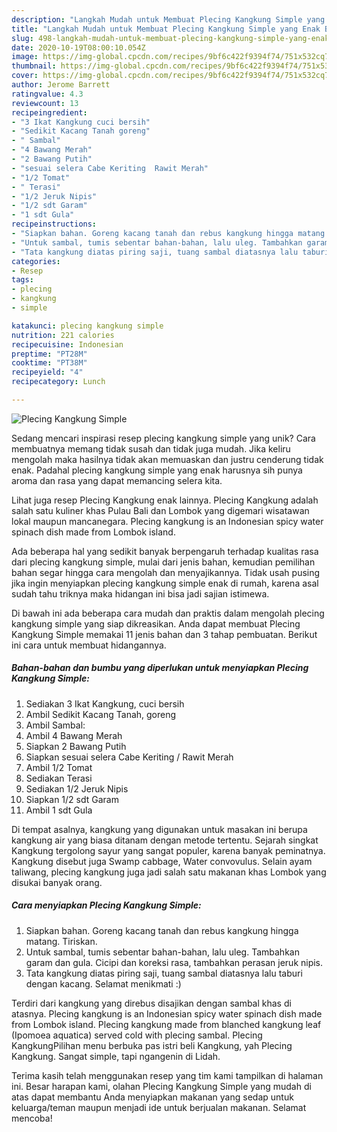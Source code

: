 ```yaml
---
description: "Langkah Mudah untuk Membuat Plecing Kangkung Simple yang Enak Banget"
title: "Langkah Mudah untuk Membuat Plecing Kangkung Simple yang Enak Banget"
slug: 498-langkah-mudah-untuk-membuat-plecing-kangkung-simple-yang-enak-banget
date: 2020-10-19T08:00:10.054Z
image: https://img-global.cpcdn.com/recipes/9bf6c422f9394f74/751x532cq70/plecing-kangkung-simple-foto-resep-utama.jpg
thumbnail: https://img-global.cpcdn.com/recipes/9bf6c422f9394f74/751x532cq70/plecing-kangkung-simple-foto-resep-utama.jpg
cover: https://img-global.cpcdn.com/recipes/9bf6c422f9394f74/751x532cq70/plecing-kangkung-simple-foto-resep-utama.jpg
author: Jerome Barrett
ratingvalue: 4.3
reviewcount: 13
recipeingredient:
- "3 Ikat Kangkung cuci bersih"
- "Sedikit Kacang Tanah goreng"
- " Sambal"
- "4 Bawang Merah"
- "2 Bawang Putih"
- "sesuai selera Cabe Keriting  Rawit Merah"
- "1/2 Tomat"
- " Terasi"
- "1/2 Jeruk Nipis"
- "1/2 sdt Garam"
- "1 sdt Gula"
recipeinstructions:
- "Siapkan bahan. Goreng kacang tanah dan rebus kangkung hingga matang. Tiriskan."
- "Untuk sambal, tumis sebentar bahan-bahan, lalu uleg. Tambahkan garam dan gula. Cicipi dan koreksi rasa, tambahkan perasan jeruk nipis."
- "Tata kangkung diatas piring saji, tuang sambal diatasnya lalu taburi dengan kacang. Selamat menikmati :)"
categories:
- Resep
tags:
- plecing
- kangkung
- simple

katakunci: plecing kangkung simple 
nutrition: 221 calories
recipecuisine: Indonesian
preptime: "PT28M"
cooktime: "PT38M"
recipeyield: "4"
recipecategory: Lunch

---
```



![Plecing Kangkung Simple](https://img-global.cpcdn.com/recipes/9bf6c422f9394f74/751x532cq70/plecing-kangkung-simple-foto-resep-utama.jpg)

Sedang mencari inspirasi resep plecing kangkung simple yang unik? Cara membuatnya memang tidak susah dan tidak juga mudah. Jika keliru mengolah maka hasilnya tidak akan memuaskan dan justru cenderung tidak enak. Padahal plecing kangkung simple yang enak harusnya sih punya aroma dan rasa yang dapat memancing selera kita.

Lihat juga resep Plecing Kangkung enak lainnya. Plecing Kangkung adalah salah satu kuliner khas Pulau Bali dan Lombok yang digemari wisatawan lokal maupun mancanegara. Plecing kangkung is an Indonesian spicy water spinach dish made from Lombok island.

Ada beberapa hal yang sedikit banyak berpengaruh terhadap kualitas rasa dari plecing kangkung simple, mulai dari jenis bahan, kemudian pemilihan bahan segar hingga cara mengolah dan menyajikannya. Tidak usah pusing jika ingin menyiapkan plecing kangkung simple enak di rumah, karena asal sudah tahu triknya maka hidangan ini bisa jadi sajian istimewa.


Di bawah ini ada beberapa cara mudah dan praktis dalam mengolah plecing kangkung simple yang siap dikreasikan. Anda dapat membuat Plecing Kangkung Simple memakai 11 jenis bahan dan 3 tahap pembuatan. Berikut ini cara untuk membuat hidangannya.

<!--inarticleads1-->

##### Bahan-bahan dan bumbu yang diperlukan untuk menyiapkan Plecing Kangkung Simple:

1. Sediakan 3 Ikat Kangkung, cuci bersih
1. Ambil Sedikit Kacang Tanah, goreng
1. Ambil  Sambal:
1. Ambil 4 Bawang Merah
1. Siapkan 2 Bawang Putih
1. Siapkan sesuai selera Cabe Keriting / Rawit Merah
1. Ambil 1/2 Tomat
1. Sediakan  Terasi
1. Sediakan 1/2 Jeruk Nipis
1. Siapkan 1/2 sdt Garam
1. Ambil 1 sdt Gula


Di tempat asalnya, kangkung yang digunakan untuk masakan ini berupa kangkung air yang biasa ditanam dengan metode tertentu. Sejarah singkat Kangkung tergolong sayur yang sangat populer, karena banyak peminatnya. Kangkung disebut juga Swamp cabbage, Water convovulus. Selain ayam taliwang, plecing kangkung juga jadi salah satu makanan khas Lombok yang disukai banyak orang. 

<!--inarticleads2-->

##### Cara menyiapkan Plecing Kangkung Simple:

1. Siapkan bahan. Goreng kacang tanah dan rebus kangkung hingga matang. Tiriskan.
1. Untuk sambal, tumis sebentar bahan-bahan, lalu uleg. Tambahkan garam dan gula. Cicipi dan koreksi rasa, tambahkan perasan jeruk nipis.
1. Tata kangkung diatas piring saji, tuang sambal diatasnya lalu taburi dengan kacang. Selamat menikmati :)


Terdiri dari kangkung yang direbus disajikan dengan sambal khas di atasnya. Plecing kangkung is an Indonesian spicy water spinach dish made from Lombok island. Plecing kangkung made from blanched kangkung leaf (Ipomoea aquatica) served cold with plecing sambal. Plecing KangkungPilihan menu berbuka pas istri beli Kangkung, yah Plecing Kangkung. Sangat simple, tapi ngangenin di Lidah. 

Terima kasih telah menggunakan resep yang tim kami tampilkan di halaman ini. Besar harapan kami, olahan Plecing Kangkung Simple yang mudah di atas dapat membantu Anda menyiapkan makanan yang sedap untuk keluarga/teman maupun menjadi ide untuk berjualan makanan. Selamat mencoba!
